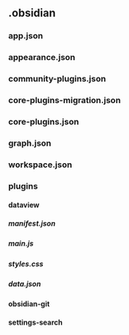 ## .obsidian
### app.json
### appearance.json
### community-plugins.json
### core-plugins-migration.json
### core-plugins.json
### graph.json
### workspace.json
### plugins
#### dataview
##### manifest.json
##### main.js
##### styles.css
##### data.json
#### obsidian-git
#### settings-search
